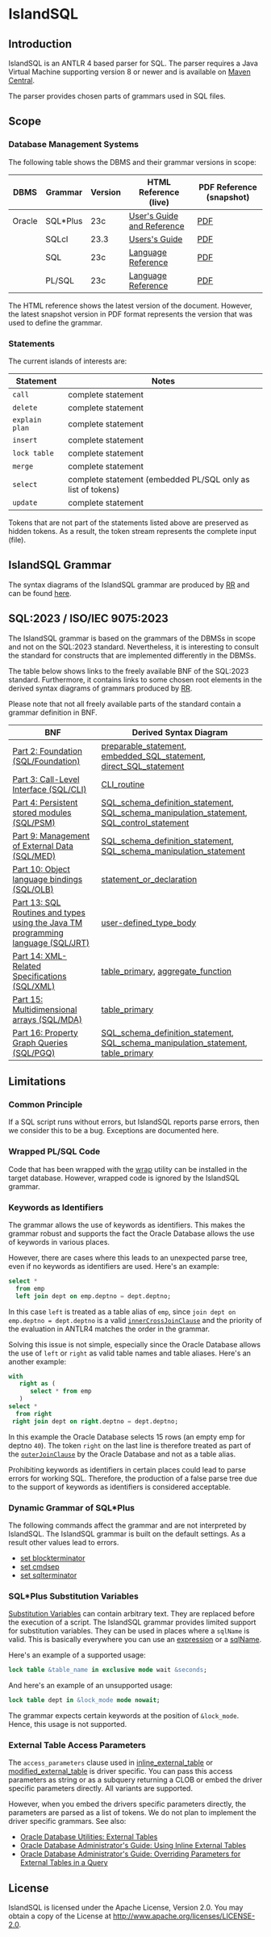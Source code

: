 # IslandSQL

## Introduction

IslandSQL is an ANTLR 4 based parser for SQL.
The parser requires a Java Virtual Machine supporting version 8 or newer and is available on [Maven Central](https://central.sonatype.com/artifact/ch.islandsql/islandsql).

The parser provides chosen parts of grammars used in SQL files.

## Scope

### Database Management Systems

The following table shows the DBMS and their grammar versions in scope:

| DBMS   | Grammar  | Version | HTML Reference (live)                                                                                        | PDF Reference (snapshot)                           |
|--------|----------|---------|--------------------------------------------------------------------------------------------------------------| -------------------------------------------------- |
| Oracle | SQL*Plus | 23c     | [User's Guide and Reference](https://docs.oracle.com/en/database/oracle/oracle-database/23/sqpug/)           | [PDF](docs/sqlplus-users-guide-and-reference.pdf)  |
|        | SQLcl    | 23.3    | [Users's Guide](https://docs.oracle.com/en/database/oracle/sql-developer-command-line/23.3/sqcug/index.html) | [PDF](docs/oracle-sqlcl-users-guide.pdf)           |
|        | SQL      | 23c     | [Language Reference](https://docs.oracle.com/en/database/oracle/oracle-database/23/sqlrf/)                   | [PDF](docs/sql-language-reference.pdf)             | 
|        | PL/SQL   | 23c     | [Language Reference](https://docs.oracle.com/en/database/oracle/oracle-database/23/lnpls/)                   | [PDF](docs/database-pl-sql-language-reference.pdf) |

The HTML reference shows the latest version of the document. However, the latest snapshot version in PDF format represents the version that was used to define the grammar.

### Statements

The current islands of interests are:

| Statement      | Notes                                                       |
|----------------|-------------------------------------------------------------|
| `call`         | complete statement                                          |
| `delete`       | complete statement                                          |
| `explain plan` | complete statement                                          |
| `insert`       | complete statement                                          |
| `lock table`   | complete statement                                          |
| `merge`        | complete statement                                          |
| `select`       | complete statement (embedded PL/SQL only as list of tokens) |
| `update`       | complete statement                                          |

Tokens that are not part of the statements listed above are preserved as hidden tokens. As a result, the token stream represents the complete input (file).

## IslandSQL Grammar

The syntax diagrams of the IslandSQL grammar are produced by [RR](https://github.com/GuntherRademacher/rr)
and can be found [here](https://islandsql.github.io/IslandSQL/grammar.html).

## SQL:2023 / ISO/IEC 9075:2023

The IslandSQL grammar is based on the grammars of the DBMSs in scope and not on the SQL:2023 standard.
Nevertheless, it is interesting to consult the standard for constructs that are implemented differently in the DBMSs.

The table below shows links to the freely available BNF of the SQL:2023 standard. Furthermore, it contains links to 
some chosen root elements in the derived syntax diagrams of grammars produced by [RR](https://github.com/GuntherRademacher/rr). 

Please note that not all freely available parts of the standard contain a grammar definition in BNF.

| BNF                                                                                                                                                                   | Derived Syntax Diagram                                                                                                                                                                                                                                                                                                                                                   |
|-----------------------------------------------------------------------------------------------------------------------------------------------------------------------|--------------------------------------------------------------------------------------------------------------------------------------------------------------------------------------------------------------------------------------------------------------------------------------------------------------------------------------------------------------------------|
| [Part 2: Foundation (SQL/Foundation)](https://standards.iso.org/iso-iec/9075/-2/ed-6/en/ISO_IEC_9075-2(E)_Foundation.bnf.txt)                                         | [preparable_statement](https://islandsql.github.io/IslandSQL/sql-2023-2-foundation.html#preparable_statement), [embedded_SQL_statement](https://islandsql.github.io/IslandSQL/sql-2023-2-foundation.html#embedded_SQL_statement), [direct_SQL_statement](https://islandsql.github.io/IslandSQL/sql-2023-2-foundation.html#direct_SQL_statement)                          | 
| [Part 3: Call-Level Interface (SQL/CLI)](https://standards.iso.org/iso-iec/9075/-3/ed-6/en/ISO_IEC_9075-3(E)_CLI.bnf.txt)                                             | [CLI_routine](https://islandsql.github.io/IslandSQL/sql-2023-3-cli.html#CLI_routine)                                                                                                                                                                                                                                                                                     | 
| [Part 4: Persistent stored modules (SQL/PSM)](https://standards.iso.org/iso-iec/9075/-4/ed-7/en/ISO_IEC_9075-4(E)_PSM.bnf.txt)                                        | [SQL_schema_definition_statement](https://islandsql.github.io/IslandSQL/sql-2023-4-psm.html#SQL_schema_definition_statement), [SQL_schema_manipulation_statement](https://islandsql.github.io/IslandSQL/sql-2023-4-psm.html#SQL_schema_manipulation_statement), [SQL_control_statement](https://islandsql.github.io/IslandSQL/sql-2023-4-psm.html#SQL_control_statement) | 
| [Part 9: Management of External Data (SQL/MED)](https://standards.iso.org/iso-iec/9075/-9/ed-5/en/ISO_IEC_9075-9(E)_MED.bnf.txt)                                      | [SQL_schema_definition_statement](https://islandsql.github.io/IslandSQL/sql-2023-9-med.html#SQL_schema_definition_statement), [SQL_schema_manipulation_statement](https://islandsql.github.io/IslandSQL/sql-2023-9-med.html#SQL_schema_manipulation_statement)                                                                                                           | 
| [Part 10: Object language bindings (SQL/OLB)](https://standards.iso.org/iso-iec/9075/-10/ed-5/en/ISO_IEC_9075-10(E)_OLB.bnf.txt)                                      | [statement_or_declaration](https://islandsql.github.io/IslandSQL/sql-2023-10-olb.html#statement_or_declaration)                                                                                                                                                                                                                                                          | 
| [Part 13: SQL Routines and types using the Java TM programming language (SQL/JRT)](https://standards.iso.org/iso-iec/9075/-13/ed-5/en/ISO_IEC_9075-13(E)_JRT.bnf.txt) | [user-defined_type_body](https://islandsql.github.io/IslandSQL/sql-2023-13-jrt.html#user-defined_type_body)                                                                                                                                                                                                                                                              | 
| [Part 14: XML-Related Specifications (SQL/XML)](https://standards.iso.org/iso-iec/9075/-14/ed-6/en/ISO_IEC_9075-14(E)_XML.bnf.txt)                                    | [table_primary](https://islandsql.github.io/IslandSQL/sql-2023-14-xml.html#table_primary), [aggregate_function](https://islandsql.github.io/IslandSQL/sql-2023-14-xml.html#aggregate_function)                                                                                                                                                                           | 
| [Part 15: Multidimensional arrays (SQL/MDA)](https://standards.iso.org/iso-iec/9075/-15/ed-2/en/ISO_IEC_9075-15(E)_MDA.bnf.txt)                                       | [table_primary](https://islandsql.github.io/IslandSQL/sql-2023-15-mda.html#table_primary)                                                                                                                                                                                                                                                                                | 
| [Part 16: Property Graph Queries (SQL/PGQ)](https://standards.iso.org/iso-iec/9075/-16/ed-1/en/ISO_IEC_9075-16(E)_PGQ.bnf.txt)                                        | [SQL_schema_definition_statement](https://islandsql.github.io/IslandSQL/sql-2023-16-pgq.html#SQL_schema_definition_statement), [SQL_schema_manipulation_statement](https://islandsql.github.io/IslandSQL/sql-2023-16-pgq.html#SQL_schema_manipulation_statement), [table_primary](https://islandsql.github.io/IslandSQL/sql-2023-16-pgq.html#table_primary)              | 


## Limitations

### Common Principle

If a SQL script runs without errors, but IslandSQL reports parse errors, then we consider this to be a bug. Exceptions are documented here.

### Wrapped PL/SQL Code

Code that has been wrapped with the [wrap](https://docs.oracle.com/en/database/oracle/oracle-database/21/lnpls/plsql-source-text-wrapping.html#GUID-4C024F24-F054-4E11-BCAD-ACA9D6B745D2) utility can be installed in the target database. However, wrapped code is ignored by the IslandSQL grammar.

### Keywords as Identifiers

The grammar allows the use of keywords as identifiers. This makes the grammar robust and supports the fact the Oracle Database allows the use of keywords in various places.

However, there are cases where this leads to an unexpected parse tree, even if no keywords as identifiers are used. Here's an example: 

```sql
select *
  from emp
  left join dept on emp.deptno = dept.deptno;
```

In this case `left` is treated as a table alias of `emp`, since `join dept on emp.deptno = dept.deptno` is a valid [`innerCrossJoinClause`](https://islandsql.github.io/IslandSQL/grammar.xhtml#innerCrossJoinClause) and the priority of the evaluation in ANTLR4 matches the order in the grammar.

Solving this issue is not simple, especially since the Oracle Database allows the use of `left` or `right` as valid table names and table aliases. Here's an another example:

```sql
with
   right as (
      select * from emp
   )
select *
  from right
 right join dept on right.deptno = dept.deptno;
```

In this example the Oracle Database selects 15 rows (an empty emp for deptno `40`). The token `right` on the last line is therefore treated as part of the [`outerJoinClause`](https://islandsql.github.io/IslandSQL/grammar.xhtml#outerJoinClause) by the Oracle Database and not as a table alias.

Prohibiting keywords as identifiers in certain places could lead to parse errors for working SQL. Therefore, the production of a false parse tree due to the support of keywords as identifiers is considered acceptable.

### Dynamic Grammar of SQL\*Plus

The following commands affect the grammar and are not interpreted by IslandSQL. The IslandSQL grammar is built on the default settings. As a result other values lead to errors.

- [set blockterminator](https://docs.oracle.com/en/database/oracle/oracle-database/23/sqpug/SET-system-variable-summary.html#GUID-2967B311-24CB-43E0-95F2-BFC429CF033D)
- [set cmdsep](https://docs.oracle.com/en/database/oracle/oracle-database/23/sqpug/SET-system-variable-summary.html#GUID-894E73DD-D2CF-4854-B918-AC57C4271C26)
- [set sqlterminator](https://docs.oracle.com/en/database/oracle/oracle-database/23/sqpug/SET-system-variable-summary.html#GUID-5D91A9A9-13A2-4F62-B02A-AD2F3AFF8BB7)

### SQL\*Plus Substitution Variables

[Substitution Variables](https://docs.oracle.com/en/database/oracle/oracle-database/23/sqpug/using-substitution-variables-sqlplus.html) can contain arbitrary text. They are replaced before the execution of a script. The IslandSQL grammar provides limited support for substitution variables. They can be used in places where a `sqlName` is valid. This is basically everywhere you can use an [expression](https://islandsql.github.io/IslandSQL/grammar.xhtml#expression) or a [sqlName](https://islandsql.github.io/IslandSQL/grammar.xhtml#sqlName).

Here's an example of a supported usage:

```sql
lock table &table_name in exclusive mode wait &seconds;
```

And here's an example of an unsupported usage:

```sql
lock table dept in &lock_mode mode nowait;
```

The grammar expects certain keywords at the position of `&lock_mode`. Hence, this usage is not supported.

### External Table Access Parameters

The `access_parameters` clause used in [inline_external_table](https://docs.oracle.com/en/database/oracle/oracle-database/23/sqlrf/SELECT.html#GUID-CFA006CA-6FF1-4972-821E-6996142A51C6__GUID-AC907F76-4436-4D28-9EAB-FD3D93AE5648) or [modified_external_table](https://docs.oracle.com/en/database/oracle/oracle-database/23/sqlrf/SELECT.html#GUID-CFA006CA-6FF1-4972-821E-6996142A51C6__GUID-BC324A59-5780-461E-8DDF-F8ABCEFD741B) is driver specific. You can pass this access parameters as string or as a subquery returning a CLOB or embed the driver specific parameters directly. All variants are supported. 

However, when you embed the drivers specific parameters directly, the parameters are parsed as a list of tokens. We do not plan to implement the driver specific grammars. See also:

- [Oracle Database Utilities: External Tables](https://docs.oracle.com/en/database/oracle/oracle-database/23/sutil/oracle-external-tables.html#GUID-038ED956-A6EE-4C6D-B7C9-0D406B8088B6) 
- [Oracle Database Administrator's Guide: Using Inline External Tables](https://docs.oracle.com/en/database/oracle/oracle-database/23/admin/managing-tables.html#GUID-621E5DDE-36D9-4661-9D14-80DE35858C3F)
- [Oracle Database Administrator's Guide: Overriding Parameters for External Tables in a Query](https://docs.oracle.com/en/database/oracle/oracle-database/23/admin/managing-tables.html#GUID-6E4219FF-A557-452E-A6E9-96C38BA87EE0)

## License

IslandSQL is licensed under the Apache License, Version 2.0. You may obtain a copy of the License at <http://www.apache.org/licenses/LICENSE-2.0>.
